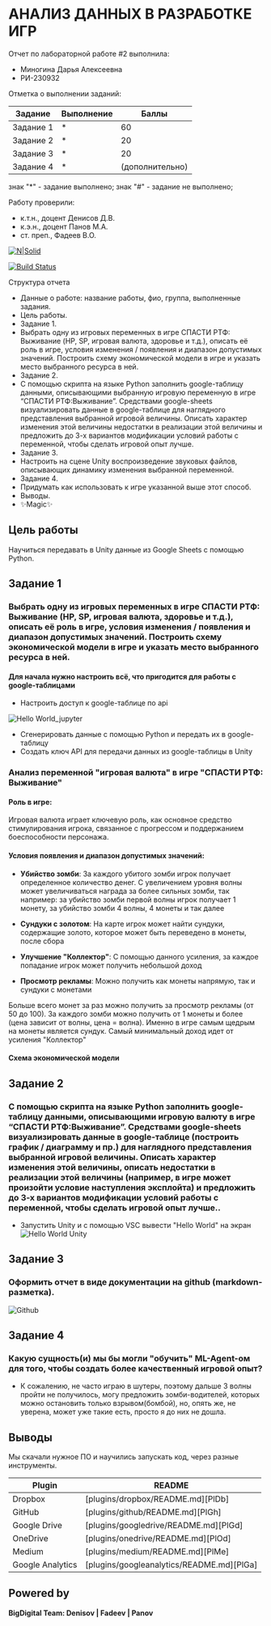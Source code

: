 # АНАЛИЗ ДАННЫХ В РАЗРАБОТКЕ ИГР
Отчет по лабораторной работе #2 выполнила:
- Миногина Дарья Алексеевна
- РИ-230932
  
Отметка о выполнении заданий:

| Задание | Выполнение | Баллы |
| ------ | ------ | ------ |
| Задание 1 | * | 60 |
| Задание 2 | * | 20 |
| Задание 3 | * | 20 |
| Задание 4 | * |(дополнительно) |

знак "*" - задание выполнено; знак "#" - задание не выполнено;

Работу проверили:
- к.т.н., доцент Денисов Д.В.
- к.э.н., доцент Панов М.А.
- ст. преп., Фадеев В.О.

[![N|Solid](https://cldup.com/dTxpPi9lDf.thumb.png)](https://nodesource.com/products/nsolid)

[![Build Status](https://travis-ci.org/joemccann/dillinger.svg?branch=master)](https://travis-ci.org/joemccann/dillinger)

Структура отчета

- Данные о работе: название работы, фио, группа, выполненные задания.
- Цель работы.
- Задание 1.
- Выбрать одну из игровых переменных в игре СПАСТИ РТФ: Выживание (HP, SP, игровая валюта, здоровье и т.д.), описать её роль в игре, условия изменения / появления и диапазон допустимых значений. Построить схему экономической модели в игре и указать место выбранного ресурса в ней.
- Задание 2.
- С помощью скрипта на языке Python заполнить google-таблицу данными, описывающими выбранную игровую переменную в игре “СПАСТИ РТФ:Выживание”. Средствами google-sheets визуализировать данные в google-таблице для наглядного представления выбранной игровой величины. Описать характер изменения этой величины недостатки в реализации этой величины и предложить до 3-х вариантов модификации условий работы с переменной, чтобы сделать игровой опыт лучше.
- Задание 3.
- Настроить на сцене Unity воспроизведение звуковых файлов, описывающих динамику изменения выбранной переменной.
- Задание 4.
- Придумать как использовать к игре указанной выше этот способ.
- Выводы.
- ✨Magic✨

## Цель работы
Научиться передавать в Unity данные из Google Sheets с помощью Python.

## Задание 1
### Выбрать одну из игровых переменных в игре СПАСТИ РТФ: Выживание (HP, SP, игровая валюта, здоровье и т.д.), описать её роль в игре, условия изменения / появления и диапазон допустимых значений. Построить схему экономической модели в игре и указать место выбранного ресурса в ней.

#### Для начала нужно настроить всё, что пригодится для работы с google-таблицами

- Настроить доступ к google-таблице по api

![Hello World_jupyter](https://github.com/MidoriKsai/Homework/blob/main/HelloWorld_jupyter.png)

- Сгенерировать данные с помощью Python и передать их в google-таблицу
- Создать ключ API для передачи данных из google-таблицы в Unity

### Анализ переменной "игровая валюта" в игре "СПАСТИ РТФ: Выживание"

#### **Роль в игре:**

Игровая валюта играет ключевую роль, как основное средство стимулирования игрока, связанное с прогрессом и поддержанием боеспособности персонажа.

#### **Условия появления и диапазон допустимых значений:**
  
- **Убийство зомби**: За каждого убитого зомби игрок получает определенное количество денег. С увеличением уровня волны может увеличиваться награда за более сильных зомби, так например: за убийство зомби первой волны игрок получает 1 монету, за убийство зомби 4 волны, 4 монеты и так далее

- **Сундуки с золотом**: На карте игрок может найти сундуки, содержащие золото, которое может быть переведено в монеты, после сбора

- **Улучшение "Коллектор"**: С помощью данного усиления, за каждое попадание игрок может получить небольшой доход

- **Просмотр рекламы**: Можно получить как монеты напрямую, так и сундуки с монетами

Больше всего монет за раз можно получить за просмотр рекламы (от 50 до 100). За каждого зомби можно получить от 1 монеты и более (цена зависит от волны, цена = волна). Именно в игре самым щедрым на монеты является сундук. Самый минимальный доход идет от усиления "Коллектор"

#### **Схема экономической модели**

## Задание 2
###  С помощью скрипта на языке Python заполнить google-таблицу данными, описывающими игровую валюту в игре “СПАСТИ РТФ:Выживание”. Средствами google-sheets визуализировать данные в google-таблице (построить график / диаграмму и пр.) для наглядного представления выбранной игровой величины. Описать характер изменения этой величины, описать недостатки в реализации этой величины (например, в игре может произойти условие наступления эксплойта) и предложить до 3-х вариантов модификации условий работы с переменной, чтобы сделать игровой опыт лучше..

- Запустить Unity и с помощью VSC вывести "Hello World" на экран
![Hello World Unity](https://github.com/MidoriKsai/Homework/blob/main/HelloWorld_unity.png)

## Задание 3
### Оформить отчет в виде документации на github (markdown-разметка).

  ![Github](https://github.com/MidoriKsai/Homework/blob/main/Github_hw.png)

## Задание 4
###  Какую сущность(и) мы бы могли "обучить" ML-Agent-ом для того, чтобы создать более качественный игровой опыт?

- К сожалению, не часто играю в шутеры, поэтому дальше 3 волны пройти не получилось, могу предложить зомби-водителей, которых можно остановить только взрывом(бомбой), но, опять же, не уверена, может уже такие есть, просто я до них не дошла.



## Выводы

Мы скачали нужное ПО и научились запускать код, через разные инструменты.

| Plugin | README |
| ------ | ------ |
| Dropbox | [plugins/dropbox/README.md][PlDb] |
| GitHub | [plugins/github/README.md][PlGh] |
| Google Drive | [plugins/googledrive/README.md][PlGd] |
| OneDrive | [plugins/onedrive/README.md][PlOd] |
| Medium | [plugins/medium/README.md][PlMe] |
| Google Analytics | [plugins/googleanalytics/README.md][PlGa] |

## Powered by

**BigDigital Team: Denisov | Fadeev | Panov**
